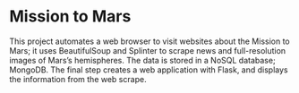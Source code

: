 # Mission to Mars
This project automates a web browser to visit websites about the Mission to Mars; it uses BeautifulSoup and Splinter to scrape news and full-resolution images of Mars’s hemispheres. The data is stored in a NoSQL database; MongoDB. The final step creates a web application with Flask, and displays the information from the web scrape.
